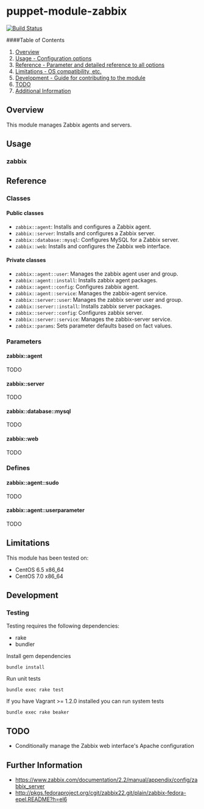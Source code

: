# puppet-module-zabbix

[![Build Status](https://travis-ci.org/treydock/puppet-module-zabbix.png)](https://travis-ci.org/treydock/puppet-module-zabbix)

####Table of Contents

1. [Overview](#overview)
2. [Usage - Configuration options](#usage)
3. [Reference - Parameter and detailed reference to all options](#reference)
4. [Limitations - OS compatibility, etc.](#limitations)
5. [Development - Guide for contributing to the module](#development)
6. [TODO](#todo)
7. [Additional Information](#additional-information)

## Overview

This module manages Zabbix agents and servers.

## Usage

### zabbix

## Reference

### Classes

#### Public classes

* `zabbix::agent`: Installs and configures a Zabbix agent.
* `zabbix::server`: Installs and configures a Zabbix server.
* `zabbix::database::mysql`: Configures MySQL for a Zabbix server.
* `zabbix::web`: Installs and configures the Zabbix web interface.

#### Private classes

* `zabbix::agent::user`: Manages the zabbix agent user and group.
* `zabbix::agent::install`: Installs zabbix agent packages.
* `zabbix::agent::config`: Configures zabbix agent.
* `zabbix::agent::service`: Manages the zabbix-agent service.
* `zabbix::server::user`: Manages the zabbix server user and group.
* `zabbix::server::install`: Installs zabbix server packages.
* `zabbix::server::config`: Configures zabbix server.
* `zabbix::server::service`: Manages the zabbix-server service.
* `zabbix::params`: Sets parameter defaults based on fact values.

### Parameters

#### zabbix::agent

TODO

#### zabbix::server

TODO

#### zabbix::database::mysql

TODO

#### zabbix::web

TODO

### Defines

#### zabbix::agent::sudo

TODO

#### zabbix::agent::userparameter

TODO

## Limitations

This module has been tested on:

* CentOS 6.5 x86_64
* CentOS 7.0 x86_64

## Development

### Testing

Testing requires the following dependencies:

* rake
* bundler

Install gem dependencies

    bundle install

Run unit tests

    bundle exec rake test

If you have Vagrant >= 1.2.0 installed you can run system tests

    bundle exec rake beaker

## TODO

* Conditionally manage the Zabbix web interface's Apache configuration

## Further Information

* https://www.zabbix.com/documentation/2.2/manual/appendix/config/zabbix_server
* http://pkgs.fedoraproject.org/cgit/zabbix22.git/plain/zabbix-fedora-epel.README?h=el6
